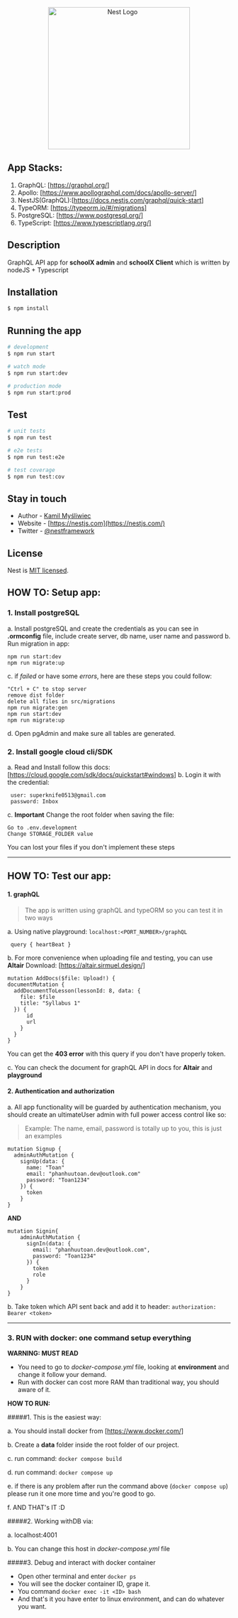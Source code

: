 <p align="center">
  <a href="http://nestjs.com/" target="blank"><img src="https://nestjs.com/img/logo_text.svg" width="320" alt="Nest Logo" /></a>
</p>

[circleci-image]: https://img.shields.io/circleci/build/github/nestjs/nest/master?token=abc123def456
[circleci-url]: https://circleci.com/gh/nestjs/nest

## App Stacks:

1. GraphQL: [https://graphql.org/]
2. Apollo: [https://www.apollographql.com/docs/apollo-server/]
3. NestJS(GraphQL):[https://docs.nestjs.com/graphql/quick-start]
4. TypeORM: [https://typeorm.io/#/migrations]
5. PostgreSQL: [https://www.postgresql.org/]
6. TypeScript: [https://www.typescriptlang.org/]

## Description

GraphQL API app for **schoolX admin** and **schoolX Client** which is written by nodeJS + Typescript

## Installation

```bash
$ npm install
```

## Running the app

```bash
# development
$ npm run start

# watch mode
$ npm run start:dev

# production mode
$ npm run start:prod
```

## Test

```bash
# unit tests
$ npm run test

# e2e tests
$ npm run test:e2e

# test coverage
$ npm run test:cov
```

## Stay in touch

- Author - [Kamil Myśliwiec](https://kamilmysliwiec.com)
- Website - [https://nestjs.com](https://nestjs.com/)
- Twitter - [@nestframework](https://twitter.com/nestframework)

## License

Nest is [MIT licensed](LICENSE).

## HOW TO: Setup app:

### 1. Install postgreSQL

a. Install postgreSQL and create the credentials as you can see in **.ormconfig** file, include create server, db name, user name and password
b. Run migration in app:

```
npm run start:dev
npm run migrate:up
```

c. if _failed_ or have some _errors_, here are these steps you could follow:

```
"Ctrl + C" to stop server
remove dist folder
delete all files in src/migrations
npm run migrate:gen
npm run start:dev
npm run migrate:up
```

d. Open pgAdmin and make sure all tables are generated.

### 2. Install google cloud cli/SDK

a. Read and Install follow this docs: [https://cloud.google.com/sdk/docs/quickstart#windows]
b. Login it with the credential:

```
 user: superknife0513@gmail.com
 password: Inbox
```

c. **Important** Change the root folder when saving the file:

```
Go to .env.development
Change STORAGE_FOLDER value
```

You can lost your files if you don't implement these steps

---

## HOW TO: Test our app:

#### 1. graphQL

> The app is written using graphQL and typeORM so you can test it in two ways

a. Using native playground: `localhost:<PORT_NUMBER>/graphQL`

```
 query { heartBeat }
```

b. For more convenience when uploading file and testing, you can use **Altair**
Download: [https://altair.sirmuel.design/]

```
mutation AddDocs($file: Upload!) {
documentMutation {
  addDocumentToLesson(lessonId: 8, data: {
    file: $file
    title: "Syllabus 1"
  }) {
      id
      url
    }
  }
}
```

You can get the **403 error** with this query if you don't have properly token.

c. You can check the document for graphQL API in docs for **Altair** and **playground**

#### 2. Authentication and authorization

a. All app functionality will be guarded by authentication mechanism, you should create an ultimateUser admin with full power access control like so:

> Example: The name, email, password is totally up to you, this is just an examples

```
mutation Signup {
  adminAuthMutation {
    signUp(data: {
      name: "Toan"
      email: "phanhuutoan.dev@outlook.com"
      password: "Toan1234"
    }) {
      token
    }
}
```

**AND**

```
mutation Signin{
	adminAuthMutation {
      signIn(data: {
        email: "phanhuutoan.dev@outlook.com",
        password: "Toan1234"
      }) {
        token
        role
      }
    }
}
```

b. Take token which API sent back and add it to header:
`authorization: Bearer <token>`

---

### 3. RUN with docker: one command setup everything

**WARNING: MUST READ**

- You need to go to _docker-compose.yml_ file, looking at **environment** and change it follow your demand.
- Run with docker can cost more RAM than traditional way, you should aware of it.

**HOW TO RUN:**

#####1. This is the easiest way:

a. You should install docker from [https://www.docker.com/]

b. Create a **data** folder inside the root folder of our project.

c. run command: `docker compose build`

d. run command: `docker compose up`

e. if there is any problem after run the command above (`docker compose up`) please run it one more time and you're good to go.

f. AND THAT's IT :D

#####2. Working withDB via:

a. localhost:4001

b. You can change this host in _docker-compose.yml_ file

#####3. Debug and interact with docker container

- Open other terminal and enter `docker ps`
- You will see the docker container ID, grape it.
- You command `docker exec -it <ID> bash`
- And that's it you have enter to linux environment, and can do whatever you want.

